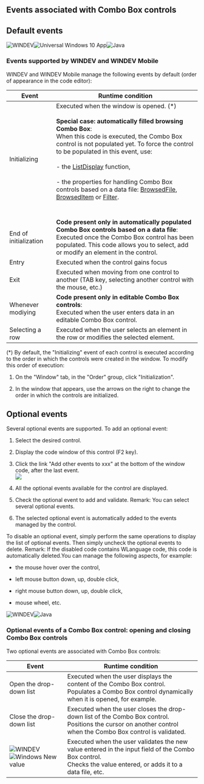 


## Events associated with Combo Box controls
			



<a name="NOTE1"></a>
<a name="NOTE1_1"></a>


## Default events
<a name="default_events_ELTTEXTE000246"></a>
![WINDEV](https://doc.pcsoft.fr/ext/images/us/WD.png)![Universal Windows 10 App](https://doc.pcsoft.fr/ext/images/us/UNIVERSALAPP.png)![Java](https://doc.pcsoft.fr/ext/images/us/JAVA.png) 

### Events supported by WINDEV and WINDEV Mobile
<a name="events_supported_windev_and_windev_mobile_ELTPARAGRAPHE000013"></a>

WINDEV and WINDEV Mobile manage the following events by default (order of appearance in the code editor):


| Event | Runtime condition |
| --- | --- |
| Initializing | Executed when the window is opened. (\*)<br><br>**Special case:  automatically filled browsing Combo Box**:<br>When this code is executed, the Combo Box control is not populated yet. To force the control to be populated in this event, use:<br><br>- the [ListDisplay](../WDLang1/3049005.md) function,<br><br>- the properties for handling Combo Box controls based on a data file: [BrowsedFile](../Proprietes/2510040.md), [BrowsedItem](../Proprietes/2510111.md) or [Filter](../Proprietes/2510042.md).<br><br><br> |
| End of initialization | **Code present only in automatically populated Combo Box controls based on a data file**: <br>Executed once the Combo Box control has been populated. This code allows you to select, add or modify an element in the control. |
| Entry | Executed when the control gains focus |
| Exit | Executed when moving from one control to another (TAB key, selecting another control with the mouse, etc.) |
| Whenever modiying | **Code present only in editable Combo Box controls**: <br>Executed when the user enters data in an editable Combo Box control. |
| Selecting a row | Executed when the user selects an element in the row or modifies the selected element. |


(\*) By default, the "Initializing" event of each control is executed according to the order in which the controls were created in the window. To modify this order of execution: 

1. On the "Window" tab, in the "Order" group, click "Initialization". 

2. In the window that appears, use the arrows on the right to change the order in which the controls are initialized.




<a name="NOTE2"></a>
<a name="NOTE2_1"></a>


## Optional events
<a name="optional_events_ELTTEXTE000276"></a>
Several optional events are supported.
To add an optional event:

1. Select the desired control.

2. Display the code window of this control (F2 key).

3. Click the link "Add other events to xxx" at the bottom of the window code, after the last event.  <br>![](https://doc.pcsoft.fr/en-US/images/image.awp?langid=3&name=Traitements_optionnels_WD_OK%20-%20HC%20N%B0001.gif)


4. All the optional events available for the control are displayed. 

5. Check the optional event to add and validate. 
	Remark: You can select several optional events. 

6. The selected optional event is automatically added to the events managed by the control.




To disable an optional event, simply perform the same operations to display the list of optional events. Then simply uncheck the optional events to delete. 
Remark: If the disabled code contains WLanguage code, this code is automatically deleted.You can manage the following aspects, for example:

- the mouse hover over the control,

- left mouse button down, up, double click,

- right mouse button down, up, double click, 

- mouse wheel, etc.



<a name="NOTE2_2"></a>
![WINDEV](https://doc.pcsoft.fr/ext/images/us/WD.png)![Java](https://doc.pcsoft.fr/ext/images/us/JAVA.png) 

### Optional events of a Combo Box control: opening and closing Combo Box controls
<a name="optional_events_combo_box_control_opening_and_closing_combo_box_controls_ELTPARAGRAPHE000170"></a>

Two optional events are associated with Combo Box controls:

| Event | Runtime condition |
| --- | --- |
| Open the drop-down list | Executed when the user displays the content of the Combo Box control.<br>Populates a Combo Box control dynamically when it is opened, for example. |
| Close the drop-down list | Executed when the user closes the drop-down list of the Combo Box control.<br>Positions the cursor on another control when the Combo Box control is validated. |
| ![WINDEV](https://doc.pcsoft.fr/ext/images/us/WD.png)![Windows](https://doc.pcsoft.fr/ext/images/us/WINDOWS.png) New value | Executed when the user validates the new value entered in the input field of the Combo Box control. <br>Checks the value entered, or adds it to a data file, etc. |




